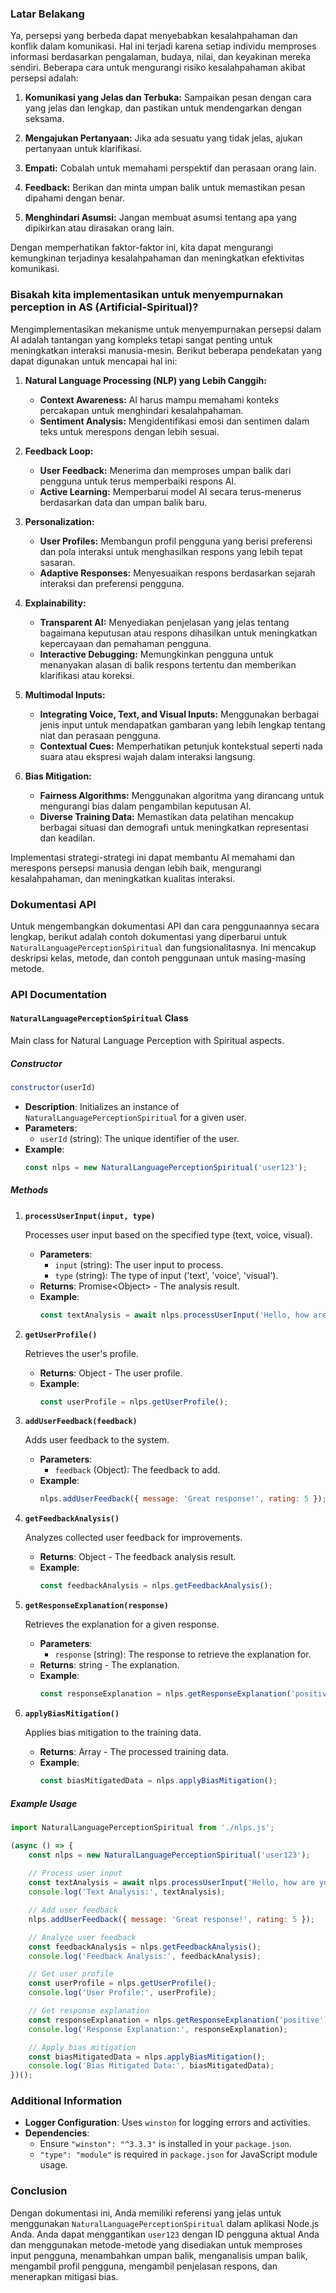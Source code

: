 ### Latar Belakang
Ya, persepsi yang berbeda dapat menyebabkan kesalahpahaman dan konflik dalam komunikasi. Hal ini terjadi karena setiap individu memproses informasi berdasarkan pengalaman, budaya, nilai, dan keyakinan mereka sendiri. Beberapa cara untuk mengurangi risiko kesalahpahaman akibat persepsi adalah:

1. **Komunikasi yang Jelas dan Terbuka:** Sampaikan pesan dengan cara yang jelas dan lengkap, dan pastikan untuk mendengarkan dengan seksama.

2. **Mengajukan Pertanyaan:** Jika ada sesuatu yang tidak jelas, ajukan pertanyaan untuk klarifikasi.

3. **Empati:** Cobalah untuk memahami perspektif dan perasaan orang lain.

4. **Feedback:** Berikan dan minta umpan balik untuk memastikan pesan dipahami dengan benar.

5. **Menghindari Asumsi:** Jangan membuat asumsi tentang apa yang dipikirkan atau dirasakan orang lain.

Dengan memperhatikan faktor-faktor ini, kita dapat mengurangi kemungkinan terjadinya kesalahpahaman dan meningkatkan efektivitas komunikasi.

### Bisakah kita implementasikan untuk menyempurnakan perception in AS (Artificial-Spiritual)?

Mengimplementasikan mekanisme untuk menyempurnakan persepsi dalam AI adalah tantangan yang kompleks tetapi sangat penting untuk meningkatkan interaksi manusia-mesin. Berikut beberapa pendekatan yang dapat digunakan untuk mencapai hal ini:

1. **Natural Language Processing (NLP) yang Lebih Canggih:**
   - **Context Awareness:** AI harus mampu memahami konteks percakapan untuk menghindari kesalahpahaman.
   - **Sentiment Analysis:** Mengidentifikasi emosi dan sentimen dalam teks untuk merespons dengan lebih sesuai.

2. **Feedback Loop:**
   - **User Feedback:** Menerima dan memproses umpan balik dari pengguna untuk terus memperbaiki respons AI.
   - **Active Learning:** Memperbarui model AI secara terus-menerus berdasarkan data dan umpan balik baru.

3. **Personalization:**
   - **User Profiles:** Membangun profil pengguna yang berisi preferensi dan pola interaksi untuk menghasilkan respons yang lebih tepat sasaran.
   - **Adaptive Responses:** Menyesuaikan respons berdasarkan sejarah interaksi dan preferensi pengguna.

4. **Explainability:**
   - **Transparent AI:** Menyediakan penjelasan yang jelas tentang bagaimana keputusan atau respons dihasilkan untuk meningkatkan kepercayaan dan pemahaman pengguna.
   - **Interactive Debugging:** Memungkinkan pengguna untuk menanyakan alasan di balik respons tertentu dan memberikan klarifikasi atau koreksi.

5. **Multimodal Inputs:**
   - **Integrating Voice, Text, and Visual Inputs:** Menggunakan berbagai jenis input untuk mendapatkan gambaran yang lebih lengkap tentang niat dan perasaan pengguna.
   - **Contextual Cues:** Memperhatikan petunjuk kontekstual seperti nada suara atau ekspresi wajah dalam interaksi langsung.

6. **Bias Mitigation:**
   - **Fairness Algorithms:** Menggunakan algoritma yang dirancang untuk mengurangi bias dalam pengambilan keputusan AI.
   - **Diverse Training Data:** Memastikan data pelatihan mencakup berbagai situasi dan demografi untuk meningkatkan representasi dan keadilan.

Implementasi strategi-strategi ini dapat membantu AI memahami dan merespons persepsi manusia dengan lebih baik, mengurangi kesalahpahaman, dan meningkatkan kualitas interaksi.

### Dokumentasi API

Untuk mengembangkan dokumentasi API dan cara penggunaannya secara lengkap, berikut adalah contoh dokumentasi yang diperbarui untuk `NaturalLanguagePerceptionSpiritual` dan fungsionalitasnya. Ini mencakup deskripsi kelas, metode, dan contoh penggunaan untuk masing-masing metode.

### API Documentation

#### `NaturalLanguagePerceptionSpiritual` Class

Main class for Natural Language Perception with Spiritual aspects.

##### Constructor

```javascript
constructor(userId)
```

- **Description**: Initializes an instance of `NaturalLanguagePerceptionSpiritual` for a given user.
- **Parameters**:
  - `userId` (string): The unique identifier of the user.
- **Example**:
  ```javascript
  const nlps = new NaturalLanguagePerceptionSpiritual('user123');
  ```

##### Methods

1. **`processUserInput(input, type)`**

   Processes user input based on the specified type (text, voice, visual).

   - **Parameters**:
     - `input` (string): The user input to process.
     - `type` (string): The type of input ('text', 'voice', 'visual').
   - **Returns**: Promise\<Object\> - The analysis result.
   - **Example**:
     ```javascript
     const textAnalysis = await nlps.processUserInput('Hello, how are you?', 'text');
     ```

2. **`getUserProfile()`**

   Retrieves the user's profile.

   - **Returns**: Object - The user profile.
   - **Example**:
     ```javascript
     const userProfile = nlps.getUserProfile();
     ```

3. **`addUserFeedback(feedback)`**

   Adds user feedback to the system.

   - **Parameters**:
     - `feedback` (Object): The feedback to add.
   - **Example**:
     ```javascript
     nlps.addUserFeedback({ message: 'Great response!', rating: 5 });
     ```

4. **`getFeedbackAnalysis()`**

   Analyzes collected user feedback for improvements.

   - **Returns**: Object - The feedback analysis result.
   - **Example**:
     ```javascript
     const feedbackAnalysis = nlps.getFeedbackAnalysis();
     ```

5. **`getResponseExplanation(response)`**

   Retrieves the explanation for a given response.

   - **Parameters**:
     - `response` (string): The response to retrieve the explanation for.
   - **Returns**: string - The explanation.
   - **Example**:
     ```javascript
     const responseExplanation = nlps.getResponseExplanation('positive');
     ```

6. **`applyBiasMitigation()`**

   Applies bias mitigation to the training data.

   - **Returns**: Array - The processed training data.
   - **Example**:
     ```javascript
     const biasMitigatedData = nlps.applyBiasMitigation();
     ```

##### Example Usage

```javascript
import NaturalLanguagePerceptionSpiritual from './nlps.js';

(async () => {
    const nlps = new NaturalLanguagePerceptionSpiritual('user123');
    
    // Process user input
    const textAnalysis = await nlps.processUserInput('Hello, how are you?', 'text');
    console.log('Text Analysis:', textAnalysis);

    // Add user feedback
    nlps.addUserFeedback({ message: 'Great response!', rating: 5 });

    // Analyze user feedback
    const feedbackAnalysis = nlps.getFeedbackAnalysis();
    console.log('Feedback Analysis:', feedbackAnalysis);

    // Get user profile
    const userProfile = nlps.getUserProfile();
    console.log('User Profile:', userProfile);

    // Get response explanation
    const responseExplanation = nlps.getResponseExplanation('positive');
    console.log('Response Explanation:', responseExplanation);

    // Apply bias mitigation
    const biasMitigatedData = nlps.applyBiasMitigation();
    console.log('Bias Mitigated Data:', biasMitigatedData);
})();
```

### Additional Information

- **Logger Configuration**: Uses `winston` for logging errors and activities.
- **Dependencies**:
  - Ensure `"winston": "^3.3.3"` is installed in your `package.json`.
  - `"type": "module"` is required in `package.json` for JavaScript module usage.

### Conclusion

Dengan dokumentasi ini, Anda memiliki referensi yang jelas untuk menggunakan `NaturalLanguagePerceptionSpiritual` dalam aplikasi Node.js Anda. Anda dapat menggantikan `user123` dengan ID pengguna aktual Anda dan menggunakan metode-metode yang disediakan untuk memproses input pengguna, menambahkan umpan balik, menganalisis umpan balik, mengambil profil pengguna, mengambil penjelasan respons, dan menerapkan mitigasi bias.
